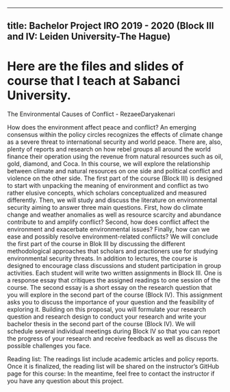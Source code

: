 

---
title: Bachelor Project IRO 2019 - 2020 (Block III and IV: Leiden University-The Hague)
---

Here are the files and slides of course that I teach at Sabanci University.
=====

The Environmental Causes of Conflict - RezaeeDaryakenari

How does the environment affect peace and conflict? An emerging consensus within the policy circles recognizes the effects of climate change as a severe threat to international security and world peace. There are, also, plenty of reports and research on how rebel groups all around the world finance their operation using the revenue from natural resources such as oil, gold, diamond, and Coca. In this course, we will explore the relationship between climate and natural resources on one side and political conflict and violence on the other side. The first part of the course (Block III) is designed to start with unpacking the meaning of environment and conflict as two rather elusive concepts, which scholars conceptualized and measured differently. Then, we will study and discuss the literature on environmental security aiming to answer three main questions. First, how do climate change and weather anomalies as well as resource scarcity and abundance contribute to and amplify conflict? Second, how does conflict affect the environment and exacerbate environmental issues? Finally, how can we ease and possibly resolve environment-related conflicts? We will conclude the first part of the course in Blok III by discussing the different methodological approaches that scholars and practioners use for studying environmental security threats.
In addition to lectures, the course is designed to encourage class discussions and student participation in group activities. Each student will write two written assignments in Block III. One is a response essay that critiques the assigned readings to one session of the course. The second essay is a short essay on the research question that you will explore in the second part of the course (Block IV). This assignment asks you to discuss the importance of your question and the feasibility of exploring it. Building on this proposal, you will formulate your research question and research design to conduct your research and write your bachelor thesis in the second part of the course (Block IV). We will schedule several individual meetings during Block IV so that you can report the progress of your research and receive feedback as well as discuss the possible challenges you face.

Reading list:
The readings list include academic articles and policy reports. Once it is finalized, the reading list will be shared on the instructor’s GitHub page for this course: In the meantime, feel free to contact the instructor if you have any question about this project. 

